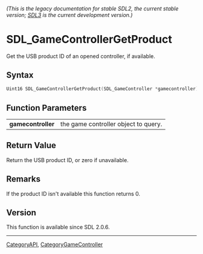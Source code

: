 ###### (This is the legacy documentation for stable SDL2, the current stable version; [SDL3](https://wiki.libsdl.org/SDL3/) is the current development version.)
# SDL_GameControllerGetProduct

Get the USB product ID of an opened controller, if available.

## Syntax

```c
Uint16 SDL_GameControllerGetProduct(SDL_GameController *gamecontroller);

```

## Function Parameters

|                        |                                      |
| ---------------------- | ------------------------------------ |
| **gamecontroller**     | the game controller object to query. |

## Return Value

Return the USB product ID, or zero if unavailable.

## Remarks

If the product ID isn't available this function returns 0.

## Version

This function is available since SDL 2.0.6.

----
[CategoryAPI](CategoryAPI), [CategoryGameController](CategoryGameController)

